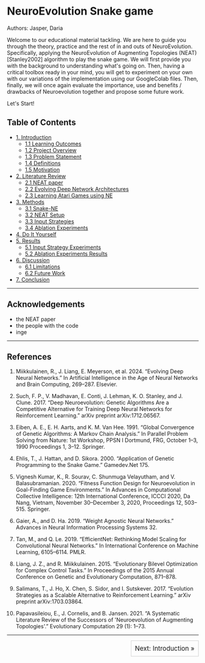 # NeuroEvolution Snake game
Authors: Jasper, Daria

Welcome to our educational material tackling. We are here to guide you through the theory, practice and the rest of in and outs of NeuroEvolution. Specifically, applying the NeuroEvolution of Augmenting Topologies (NEAT) [Stanley2002] algorithm to play the snake game. We will first provide you with the background to understanding what's going on. Then, having a critical toolbox ready in your mind, you will get to experiment on your own with our variations of the implementation using our GoogleColab files. 
Then, finally, we will once again evaluate the importance, use and benefits / drawbacks of Neuroevolution together and propose some future work. 

Let's Start! 

## Table of Contents

- [1. Introduction](1_introduction.md)
  - [1.1 Learning Outcomes](1_introduction.md#11-learning-outcomes)
  - [1.2 Project Overview](1_introduction.md#12-project-overview)
  - [1.3 Problem Statement](1_introduction.md#13-problem-statement)
  - [1.4 Definitions](1_introduction.md#14-definitions)
  - [1.5 Motivation](1_introduction.md#15-motivation)
- [2. Literature Review](2_literature_review.md)
  - [2.1 NEAT paper](2_literature_review.md#21-neat-paper)
  - [2.2 Evolving Deep Network Architectures](2_literature_review.md#22-evolving-deep-network-architectures)
  - [2.3 Learning Atari Games using NE](2_literature_review.md#23-learning-atari-games-using-ne)
- [3. Methods](3_methods.md)
  - [3.1 Snake-NE](3_methods.md#31-snake-ne)
  - [3.2 NEAT Setup](3_methods.md#32-neat-setup)
  - [3.3 Input Strategies](3_methods.md#33-input-strategies)
  - [3.4 Ablation Experiments](3_methods.md#34-ablation-experiments)
- [4. Do It Yourself](4_do_it_yourself.md)
- [5. Results](5_results.md)
  - [5.1 Input Strategy Experiments](5_results.md#51-input-strategy-experiments)
  - [5.2 Ablation Experiments Results](5_results.md#52-ablation-experiments-results)
- [6. Discussion](6_discussion.md)
  - [6.1 Limitations](6_discussion.md#61-limitations)
  - [6.2 Future Work](6_discussion.md#62-future-work)
- [7. Conclusion](7_conclusion.md)

---
## Acknowledgements 
* the NEAT paper
* the people with the code
* inge

---
## References
1. Miikkulainen, R., J. Liang, E. Meyerson, et al. 2024. “Evolving Deep Neural Networks.” In Artificial Intelligence in the Age of Neural Networks and Brain Computing, 269–287. Elsevier.

2.  Such, F. P., V. Madhavan, E. Conti, J. Lehman, K. O. Stanley, and J. Clune. 2017. “Deep Neuroevolution: Genetic Algorithms Are a Competitive Alternative for Training Deep Neural Networks for Reinforcement Learning.” arXiv preprint arXiv:1712.06567.

3.  Eiben, A. E., E. H. Aarts, and K. M. Van Hee. 1991. “Global Convergence of Genetic Algorithms: A Markov Chain Analysis.” In Parallel Problem Solving from Nature: 1st Workshop, PPSN I Dortmund, FRG, October 1–3, 1990 Proceedings 1, 3–12. Springer.

4.  Ehlis, T., J. Hattan, and D. Sikora. 2000. “Application of Genetic Programming to the Snake Game.” Gamedev.Net 175.

5.  Vignesh Kumar, K., R. Sourav, C. Shunmuga Velayutham, and V. Balasubramanian. 2020. “Fitness Function Design for Neuroevolution in Goal-Finding Game Environments.” In Advances in Computational Collective Intelligence: 12th International Conference, ICCCI 2020, Da Nang, Vietnam, November 30–December 3, 2020, Proceedings 12, 503–515. Springer.

6. Gaier, A., and D. Ha. 2019. “Weight Agnostic Neural Networks.” Advances in Neural Information Processing Systems 32.

7.  Tan, M., and Q. Le. 2019. “EfficientNet: Rethinking Model Scaling for Convolutional Neural Networks.” In International Conference on Machine Learning, 6105–6114. PMLR.

8. Liang, J. Z., and R. Miikkulainen. 2015. “Evolutionary Bilevel Optimization for Complex Control Tasks.” In Proceedings of the 2015 Annual Conference on Genetic and Evolutionary Computation, 871–878.

9. Salimans, T., J. Ho, X. Chen, S. Sidor, and I. Sutskever. 2017. “Evolution Strategies as a Scalable Alternative to Reinforcement Learning.” arXiv preprint arXiv:1703.03864.

10. Papavasileiou, E., J. Cornelis, and B. Jansen. 2021. “A Systematic Literature Review of the Successors of 'Neuroevolution of Augmenting Topologies'.” Evolutionary Computation 29 (1): 1–73.

---

<div style="display: flex; justify-content: space-between;">
  <div style="flex: 1; text-align: right;">
    <a href="1_introduction.md" style="text-decoration: none; font-size: 1.2em; border: 1px solid #ccc; padding: 10px; display: inline-block;">Next: Introduction &raquo;</a>
  </div>
</div>


